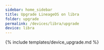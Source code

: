```yaml
---
sidebar: home_sidebar
title: Upgrade LineageOS on libra
folder: upgrade
permalink: /devices/libra/upgrade
device: libra
---
```

{% include templates/device_upgrade.md %}
